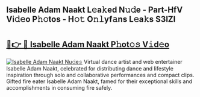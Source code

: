 ## Isabelle Adam Naakt L𝚎a𝚔ed N𝚞𝚍e - Part-HfV Vi𝚍𝚎o P𝚑𝚘tos - H𝚘𝚝 O𝚗𝚕yf𝚊ns L𝚎a𝚔s S3lZI

# <h2><a href="http://kf8w3bg.oniu.top/?m=Isabelle+Adam+Naakt">🔗👉 🔴 Isabelle Adam Naakt P𝚑ot𝚘𝚜 V𝚒d𝚎o</a></h2>

[![Isabelle Adam Naakt Nu𝚍e𝚜](https://i.imgur.com/0qMVB7G.gif)](http://kf8w3bg.oniu.top/?m=Isabelle+Adam+Naakt)
Virtual dance artist and web entertainer Isabelle Adam Naakt, celebrated for distributing dance and lifestyle inspiration through solo and collaborative performances and compact clips. Gifted fire eater Isabelle Adam Naakt, famed for their exceptional skills and accomplishments in consuming fire safely.  
